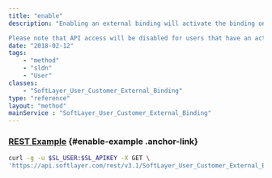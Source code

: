 ```yaml
---
title: "enable"
description: "Enabling an external binding will activate the binding on your account and require you to authenticate with our trusted 3rd party 2 form factor vendor when logging into the SoftLayer customer portal. 

Please note that API access will be disabled for users that have an active external binding. "
date: "2018-02-12"
tags:
    - "method"
    - "sldn"
    - "User"
classes:
    - "SoftLayer_User_Customer_External_Binding"
type: "reference"
layout: "method"
mainService : "SoftLayer_User_Customer_External_Binding"
---
```


### [REST Example](#enable-example) <a href="/article/rest/"><i class="fas fa-question"></i></a> {#enable-example .anchor-link} 
```bash
curl -g -u $SL_USER:$SL_APIKEY -X GET \
'https://api.softlayer.com/rest/v3.1/SoftLayer_User_Customer_External_Binding/{SoftLayer_User_Customer_External_BindingID}/enable'
```
